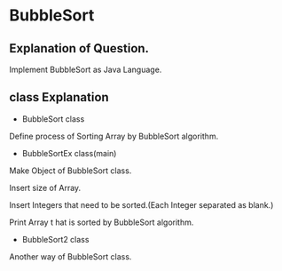 # BubbleSort

## Explanation of Question.

Implement BubbleSort as Java Language.

## class Explanation

- BubbleSort class

Define process of Sorting Array by BubbleSort algorithm.

- BubbleSortEx class(main)

Make Object of BubbleSort class.

Insert size of Array.

Insert Integers that need to be sorted.(Each Integer separated as blank.)

Print Array t hat is sorted by BubbleSort algorithm.

- BubbleSort2 class

Another way of BubbleSort class.
